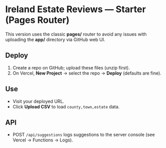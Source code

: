 
# Ireland Estate Reviews — Starter (Pages Router)

This version uses the classic **pages/** router to avoid any issues with uploading the **app/** directory via GitHub web UI.

## Deploy
1. Create a repo on GitHub; upload these files (unzip first).
2. On Vercel, **New Project** → select the repo → **Deploy** (defaults are fine).

## Use
- Visit your deployed URL.
- Click **Upload CSV** to load `county,town,estate` data.

## API
- POST `/api/suggestions` logs suggestions to the server console (see Vercel → Functions → Logs).
